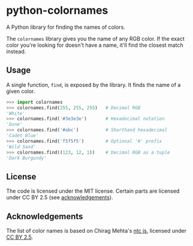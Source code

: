 # python-colornames

A Python library for finding the names of colors.

The `colornames` library gives you the name of any RGB color. If the exact color you're looking for doesn't have a name, it'll find the closest match instead.


## Usage

A single function, `find`, is exposed by the library. It finds the name of a given color.

```python
>>> import colornames
>>> colornames.find(255, 255, 255)   # Decimal RGB
'White'
>>> colornames.find('#3e3e3e')       # Hexadecimal notation
'Dune'
>>> colornames.find('#abc')          # Shorthand hexadecimal
'Cadet Blue'
>>> colornames.find('f5f5f5')        # Optional '#' prefix
'Wild Sand'
>>> colornames.find((123, 12, 1))    # Decimal RGB as a tuple
'Dark Burgundy'
```


## License

The code is licensed under the MIT license.
Certain parts are licensed under CC BY 2.5 (see [acknowledgements](#acknowledgements)).


## Acknowledgements

The list of color names is based on Chirag Mehta's [ntc js](http://chir.ag/projects/ntc), licensed under [CC BY 2.5](https://creativecommons.org/licenses/by/2.5/).
